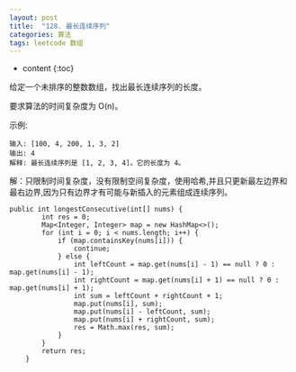 ```yaml
---
layout: post
title:  "128. 最长连续序列"
categories: 算法
tags: leetcode 数组
---
```


* content
{:toc}

<!--more-->

给定一个未排序的整数数组，找出最长连续序列的长度。

要求算法的时间复杂度为 O(n)。

示例:

```
输入: [100, 4, 200, 1, 3, 2]
输出: 4
解释: 最长连续序列是 [1, 2, 3, 4]。它的长度为 4。
```

解：只限制时间复杂度，没有限制空间复杂度，使用哈希,并且只更新最左边界和最右边界,因为只有边界才有可能与新插入的元素组成连续序列。

```
public int longestConsecutive(int[] nums) {
        int res = 0;
        Map<Integer, Integer> map = new HashMap<>();
        for (int i = 0; i < nums.length; i++) {
            if (map.containsKey(nums[i])) {
                continue;
            } else {
                int leftCount = map.get(nums[i] - 1) == null ? 0 : map.get(nums[i] - 1);
                int rightCount = map.get(nums[i] + 1) == null ? 0 : map.get(nums[i] + 1);
                int sum = leftCount + rightCount + 1;
                map.put(nums[i], sum);
                map.put(nums[i] - leftCount, sum);
                map.put(nums[i] + rightCount, sum);
                res = Math.max(res, sum);
            }
        }
        return res;
    }
```